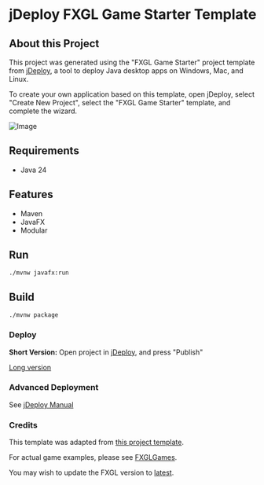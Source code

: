 # jDeploy FXGL Game Starter Template

## About this Project

This project was generated using the "FXGL Game Starter" project template from [jDeploy](https://www.jdeploy.com), a tool to deploy Java desktop apps on Windows, Mac, and Linux.

To create your own application based on this template, open jDeploy, select "Create New Project", select the "FXGL Game Starter" template, and complete the wizard.

![Image](https://github.com/user-attachments/assets/eb4854db-facb-41c7-8491-d6a15466007a)

## Requirements

* Java 24

## Features

* Maven
* JavaFX
* Modular

## Run
```
./mvnw javafx:run
```

## Build

```
./mvnw package
```

### Deploy

**Short Version:**
Open project in [jDeploy](https://www.jdeploy.com), and press "Publish"

[Long version](https://www.jdeploy.com/docs/manual/#_publishing_your_application)

### Advanced Deployment

See [jDeploy Manual](https://www.jdeploy.com/docs/manual/)

### Credits

This template was adapted from [this project template](https://github.com/AlmasB/FXGL-MavenGradle).

For actual game examples, please see [FXGLGames](https://github.com/AlmasB/FXGLGames).

You may wish to update the FXGL version to [latest](https://github.com/AlmasB/FXGL#maven).
